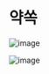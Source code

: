 # 약쏙 

![image](https://user-images.githubusercontent.com/51016951/197473307-6106da60-4c2a-463b-9912-4d4737b293b8.png)


![image](https://user-images.githubusercontent.com/51016951/197473334-b86d8465-35d1-4214-92d8-7f7854297cb5.png)
